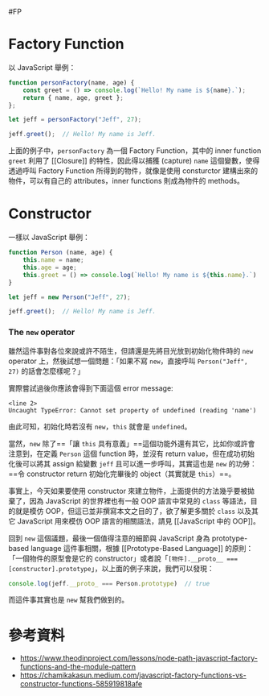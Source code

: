 #FP

# Factory Function

以 JavaScript 舉例：

```JavaScript
function personFactory(name, age) {
    const greet = () => console.log(`Hello! My name is ${name}.`);
    return { name, age, greet };
};

let jeff = personFactory("Jeff", 27);

jeff.greet();  // Hello! My name is Jeff.
```

上面的例子中，`personFactory` 為一個 Factory Function，其中的 inner function `greet` 利用了 [[Closure]] 的特性，因此得以捕獲 (capture) `name` 這個變數，使得透過呼叫 Factory Function 所得到的物件，就像是使用 consturctor 建構出來的物件，可以有自己的 attributes，inner functions 則成為物件的 methods。

# Constructor

一樣以 JavaScript 舉例：

```JavaScript
function Person (name, age) {
    this.name = name;
    this.age = age;
    this.greet = () => console.log(`Hello! My name is ${this.name}.`)
}

let jeff = new Person("Jeff", 27);

jeff.greet();  // Hello! My name is Jeff.
```

### The `new` operator

雖然這件事對各位來說或許不陌生，但請還是先將目光放到初始化物件時的 `new` operator 上，然後試想一個問題：「如果不寫 `new`，直接呼叫 `Person("Jeff", 27)` 的話會怎麼樣呢？」

實際嘗試過後你應該會得到下面這個 error message:

```plaintext
<line 2>
Uncaught TypeError: Cannot set property of undefined (reading 'name')
```

由此可知，初始化時若沒有 `new`，`this` 就會是 `undefined`。

當然，`new` 除了==「讓 `this` 具有意義」==這個功能外還有其它，比如你或許會注意到，在定義 `Person` 這個 function 時，並沒有 return value，但在成功初始化後可以將其 assign 給變數 `jeff` 且可以進一步呼叫，其實這也是 `new` 的功勞：==令 constructor return 初始化完畢後的 object（其實就是 `this`）==。

事實上，今天如果要使用 constructor 來建立物件，上面提供的方法幾乎要被拋棄了，因為 JavaScript 的世界裡也有一般 OOP 語言中常見的 `class` 等語法，目的就是模仿 OOP，但這已並非撰寫本文之目的了，欲了解更多關於 `class` 以及其它 JavaScript 用來模仿 OOP 語言的相關語法，請見 [[JavaScript 中的 OOP]]。

回到 `new` 這個議題，最後一個值得注意的細節與 JavaScript 身為 prototype-based language 這件事相關，根據 [[Prototype-Based Language]] 的原則：「一個物件的原型會是它的 constructor」或者說「`[物件].__proto__ === [constructor].prototype`」，以上面的例子來說，我們可以發現：

```JavaScript
console.log(jeff.__proto_ === Person.prototype)  // true
```

而這件事其實也是 `new` 幫我們做到的。

# 參考資料

- <https://www.theodinproject.com/lessons/node-path-javascript-factory-functions-and-the-module-pattern>
- <https://chamikakasun.medium.com/javascript-factory-functions-vs-constructor-functions-585919818afe>
